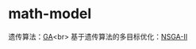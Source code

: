 # math-model
遗传算法：[GA](https://github.com/xdongming/math-model/tree/main/GA)\<br>
基于遗传算法的多目标优化：[NSGA-II](https://github.com/xdongming/math-model/tree/main/NSGA-II)
